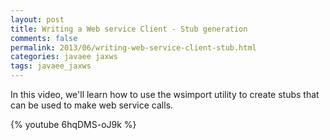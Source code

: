 ```yaml
---           
layout: post
title: Writing a Web service Client - Stub generation
comments: false
permalink: 2013/06/writing-web-service-client-stub.html
categories: javaee jaxws
tags: javaee_jaxws
---
```


In this video, we'll learn how to use the wsimport utility to create stubs that can be used to make web service calls. 

{% youtube 6hqDMS-oJ9k %}